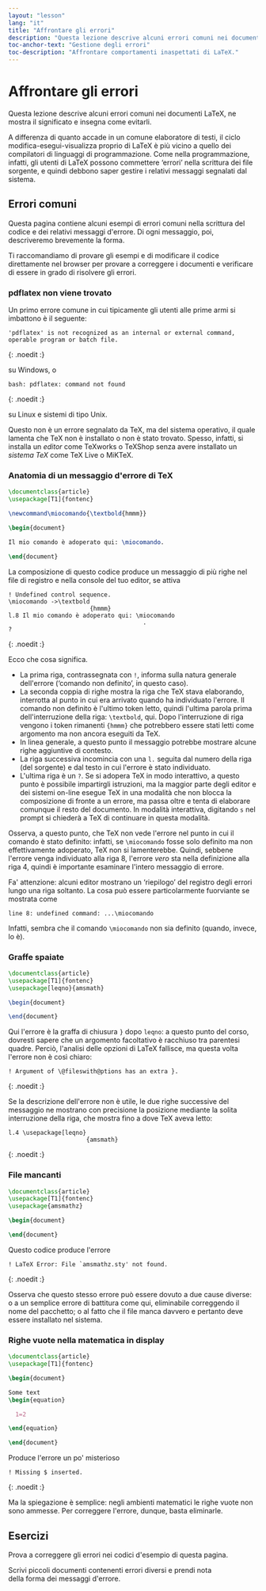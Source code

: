 ```yaml
---
layout: "lesson"
lang: "it"
title: "Affrontare gli errori"
description: "Questa lezione descrive alcuni errori comuni nei documenti LaTeX, ne mostra il significato e insegna come evitarli."
toc-anchor-text: "Gestione degli errori"
toc-description: "Affrontare comportamenti inaspettati di LaTeX."
---
```


# Affrontare gli errori

<span
  class="summary">Questa lezione descrive alcuni errori comuni nei documenti LaTeX, ne mostra il significato e insegna come evitarli.</span>

A differenza di quanto accade in un comune 
elaboratore di testi, il ciclo 
modifica-esegui-visualizza proprio di 
LaTeX è più vicino a quello dei compilatori 
di linguaggi di programmazione. 
Come nella programmazione, infatti, gli utenti 
di LaTeX possono commettere ‘errori’ nella scrittura 
dei file sorgente, e quindi debbono saper 
gestire i relativi messaggi 
segnalati dal sistema.

## Errori comuni

Questa pagina contiene alcuni esempi di
errori comuni nella scrittura del codice
e dei relativi messaggi d'errore.
Di ogni messaggio, poi,
descriveremo brevemente la forma.

Ti raccomandiamo di provare gli 
esempi e di modificare il codice
direttamente nel browser 
per provare a correggere 
i documenti e verificare di 
essere in grado di risolvere gli errori.

### pdflatex non viene trovato

Un primo errore comune in cui
tipicamente gli 
utenti alle prime armi si imbattono
è il seguente:

```
'pdflatex' is not recognized as an internal or external command,
operable program or batch file.
```
{: .noedit :}

su Windows, o

```
bash: pdflatex: command not found
```
{: .noedit :}

su Linux e sistemi di tipo Unix.

Questo non è un errore segnalato
da TeX, ma del sistema operativo, 
il quale lamenta 
che TeX non è installato o non è 
stato trovato. 
Spesso, infatti, si 
installa un _editor_ come 
TeXworks o TeXShop senza avere 
installato un _sistema TeX_ come 
TeX Live o MiKTeX.

### Anatomia di un messaggio d'errore di TeX

```latex
\documentclass{article}
\usepackage[T1]{fontenc}

\newcommand\miocomando{\textbold{hmmm}}

\begin{document}

Il mio comando è adoperato qui: \miocomando.

\end{document}
```
La composizione di questo codice produce 
un messaggio di 
più righe nel file di registro e nella
console del tuo editor, se attiva

```
! Undefined control sequence.
\miocomando ->\textbold 
                       {hmmm}
l.8 Il mio comando è adoperato qui: \miocomando
                                      .
? 
```
{: .noedit :}

Ecco che cosa significa.

* La prima riga, contrassegnata con `!`, informa sulla natura generale dell'errore (‘comando non definito’, in questo caso).
* La seconda coppia di righe mostra la riga che TeX stava elaborando, interrotta al punto in cui era arrivato quando ha individuato l'errore. Il comando non definito è l'ultimo token letto, quindi l'ultima parola prima dell'interruzione della riga: `\textbold`, qui. Dopo l'interruzione di riga vengono i token rimanenti `{hmmm}` che potrebbero essere stati letti come argomento ma non ancora eseguiti da TeX.
* In linea generale, a questo punto il messaggio potrebbe mostrare alcune righe aggiuntive di contesto.
* La riga successiva incomincia con una `l.`  seguita dal numero della riga (del sorgente) e dal testo in cui l'errore è stato individuato.
* L'ultima riga è un `?`. Se si adopera TeX in modo interattivo, a questo punto è possibile impartirgli istruzioni, ma la maggior parte degli editor e dei sistemi on-line esegue TeX in una modalità che non blocca la composizione di fronte a un errore, ma passa oltre e tenta di elaborare comunque il resto del documento. In modalità interattiva, digitando `s` nel prompt si chiederà a TeX di continuare in questa modalità. 

Osserva, a questo punto, che TeX non vede 
l'errore nel punto in cui il comando è stato 
definito: infatti, se 
`\miocomando` fosse solo definito 
ma non effettivamente adoperato, 
TeX non si lamenterebbe. 
Quindi, sebbene l'errore venga individuato 
alla riga 8, l'errore _vero_
sta nella definizione alla riga 4, quindi 
è importante esaminare l'intero 
messaggio di errore.

Fa' attenzione: alcuni editor mostrano 
un ‘riepilogo’ del 
registro degli errori lungo
una riga soltanto. 
La cosa può essere particolarmente fuorviante se 
mostrata come

`line 8: undefined command: ...\miocomando`

Infatti, sembra che il comando `\miocomando` 
non sia definito (quando, invece, lo è).


### Graffe spaiate

```latex
\documentclass{article}
\usepackage[T1]{fontenc}
\usepackage[leqno}{amsmath}

\begin{document}

\end{document}
```
Qui l'errore è la graffa di chiusura `}` 
dopo `leqno`: a questo punto del corso,
dovresti sapere che un argomento
facoltativo è racchiuso tra parentesi
quadre.
Perciò, l'analisi delle opzioni di LaTeX
fallisce, ma questa volta l'errore non è
così chiaro:

```
! Argument of \@fileswith@ptions has an extra }.
```
{: .noedit :}

Se la descrizione dell'errore non è utile, 
le due righe successive del messaggio ne mostrano 
con precisione la posizione 
mediante la solita interruzione della riga, 
che mostra fino a dove TeX aveva letto:

```
l.4 \usepackage[leqno}
                      {amsmath}
```
{: .noedit :}


### File mancanti

```latex
\documentclass{article}
\usepackage[T1]{fontenc}
\usepackage{amsmathz}

\begin{document}

\end{document}
```
Questo codice produce l'errore

```
! LaTeX Error: File `amsmathz.sty' not found.
```
{: .noedit :}

Osserva che questo stesso errore può essere 
dovuto a due cause diverse: o a un semplice 
errore di battitura come qui, eliminabile 
correggendo il nome del pacchetto; 
o al fatto che il file manca
davvero e pertanto deve essere installato 
nel sistema.

### Righe vuote nella matematica in display

```latex
\documentclass{article}
\usepackage[T1]{fontenc}

\begin{document}

Some text
\begin{equation}

  1=2

\end{equation}

\end{document}
```

Produce l'errore un po' misterioso

```
! Missing $ inserted.
```
{: .noedit :}

Ma la spiegazione è semplice: negli ambienti 
matematici le righe vuote 
non sono ammesse. 
Per correggere l'errore, dunque, 
basta eliminarle.

## Esercizi

Prova a correggere gli errori nei codici d'esempio di questa pagina.

Scrivi piccoli documenti contenenti errori diversi e prendi nota  
della forma dei messaggi d'errore.

<script>
  window.addEventListener('load', function(){
      if(editors['pre2'] != null) editors['pre2'].moveCursorTo(3, 31, false);
      if(editors['pre4'] != null) editors['pre4'].moveCursorTo(3, 18, false);
      if(editors['pre7'] != null) editors['pre7'].moveCursorTo(3  , 20, false);
      if(editors['pre9'] != null) editors['pre9'].moveCursorTo(7, 0, false);
  }, false);
</script>
